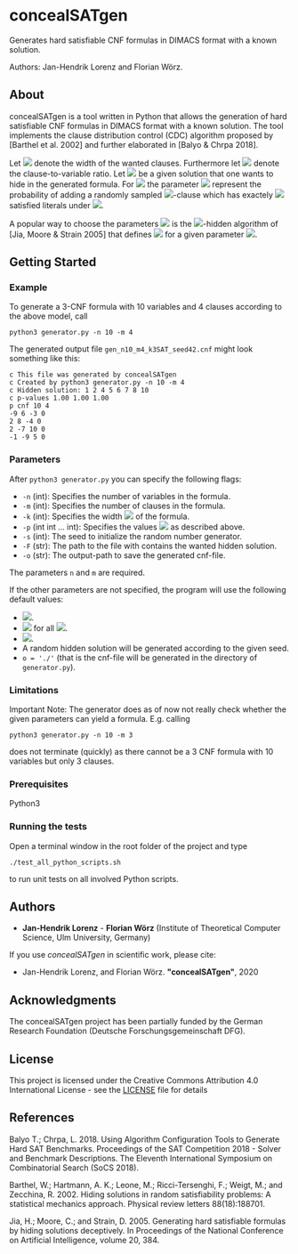 # concealSATgen
Generates hard satisfiable CNF formulas in DIMACS format with a known solution.

Authors: Jan-Hendrik Lorenz and Florian Wörz.

## About

concealSATgen is a tool written in Python that allows the generation of hard satisfiable CNF formulas in DIMACS format with a known solution.
The tool implements the clause distribution control (CDC) algorithm proposed by [Barthel et al. 2002] and further elaborated in [Balyo & Chrpa 2018].

Let <img src="https://render.githubusercontent.com/render/math?math=k"> denote the width of the wanted clauses. Furthermore let <img src="https://render.githubusercontent.com/render/math?math=r"> denote the clause-to-variable ratio.
Let <img src="https://render.githubusercontent.com/render/math?math=\alpha"> be a given solution that one wants to hide in the generated formula.
For <img src="https://render.githubusercontent.com/render/math?math=i=1,\dots,k"> the parameter <img src="https://render.githubusercontent.com/render/math?math=0<p_i<1"> represent the probability of adding a randomly sampled <img src="https://render.githubusercontent.com/render/math?math=k">-clause which has exactely <img src="https://render.githubusercontent.com/render/math?math=i"> satisfied literals under <img src="https://render.githubusercontent.com/render/math?math=\alpha">.

A popular way to choose the parameters <img src="https://render.githubusercontent.com/render/math?math=p_i"> is the <img src="https://render.githubusercontent.com/render/math?math=q">-hidden algorithm of [Jia, Moore & Strain 2005] that defines <img src="https://render.githubusercontent.com/render/math?math=p_i=q^{i}"> for a given parameter <img src="https://render.githubusercontent.com/render/math?math=q">.

## Getting Started

### Example

To generate a 3-CNF formula with 10 variables and 4 clauses according to the above model, call
```
python3 generator.py -n 10 -m 4
```

The generated output file `gen_n10_m4_k3SAT_seed42.cnf` might look something like this:
```
c This file was generated by concealSATgen
c Created by python3 generator.py -n 10 -m 4
c Hidden solution: 1 2 4 5 6 7 8 10
c p-values 1.00 1.00 1.00
p cnf 10 4
-9 6 -3 0
2 8 -4 0
2 -7 10 0
-1 -9 5 0
```

### Parameters

After `python3 generator.py` you can specify the following flags:
* `-n` (int): Specifies the number of variables in the formula.
* `-m` (int): Specifies the number of clauses in the formula.
* `-k` (int): Specifies the width <img src="https://render.githubusercontent.com/render/math?math=k"> of the formula.
* `-p` (int int ... int): Specifies the values <img src="https://render.githubusercontent.com/render/math?math=p_1,\dots,p_k"> as described above.
* `-s` (int): The seed to initialize the random number generator.
* `-F` (str): The path to the file with contains the wanted hidden solution.
* `-o` (str): The output-path to save the generated cnf-file.

The parameters `n` and `m` are required.

If the other parameters are not specified, the program will use the following default values:
* <img src="https://render.githubusercontent.com/render/math?math=k=3">.
* <img src="https://render.githubusercontent.com/render/math?math=p_i=1.0"> for all <img src="https://render.githubusercontent.com/render/math?math=i=1,\dots,k">.
* <img src="https://render.githubusercontent.com/render/math?math=s=42">.
* A random hidden solution will be generated according to the given seed.
* `o = './'` (that is the cnf-file will be generated in the directory of `generator.py`).

### Limitations

Important Note: The generator does as of now not really check whether the given parameters can yield a formula. E.g. calling
```
python3 generator.py -n 10 -m 3
```
does not terminate (quickly) as there cannot be a 3 CNF formula with 10 variables but only 3 clauses.

### Prerequisites

Python3

### Running the tests

Open a terminal window in the root folder of the project and type
```
./test_all_python_scripts.sh
```
to run unit tests on all involved Python scripts.

## Authors

* **Jan-Hendrik Lorenz** - **Florian Wörz** (Institute of Theoretical Computer Science, Ulm University, Germany)

If you use _concealSATgen_ in scientific work, please cite:

* Jan-Hendrik Lorenz, and Florian Wörz. **"concealSATgen"**, 2020

## Acknowledgments

The concealSATgen project has been partially funded by the German Research Foundation (Deutsche Forschungsgemeinschaft DFG).

## License

This project is licensed under the Creative Commons Attribution 4.0 International License - see the [LICENSE](LICENSE) file for details

## References

Balyo T.; Chrpa, L. 2018.
Using Algorithm Configuration Tools to Generate Hard SAT Benchmarks.
Proceedings of the SAT Competition 2018 - Solver and Benchmark Descriptions.
The Eleventh International Symposium on Combinatorial Search (SoCS 2018).

Barthel, W.; Hartmann, A. K.; Leone, M.; Ricci-Tersenghi, F.; Weigt, M.; and Zecchina, R. 2002.
Hiding solutions in random satisfiability problems: A statistical mechanics approach.
Physical review letters 88(18):188701.

Jia, H.; Moore, C.; and Strain, D. 2005. 
Generating hard satisfiable formulas by hiding solutions deceptively.
In Proceedings of the National Conference on Artificial Intelligence, volume 20, 384.

